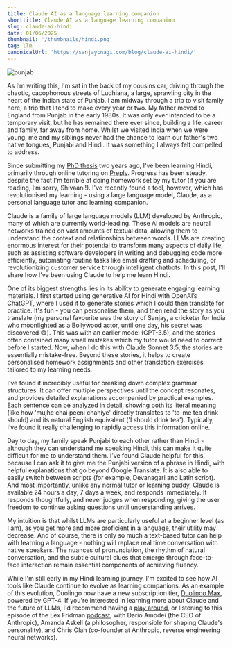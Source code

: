 ```yaml
---
title: Claude AI as a language learning companion
shorttitle: Claude AI as a language learning companion
slug: claude-ai-hindi
date: 01/06/2025
thumbnail: '/thumbnails/hindi.png'
tag: llm
canonicalUrl: 'https://sanjaycnagi.com/blog/claude-ai-hindi/'
---
```


![punjab](/blog/punjab.jpeg)

As I’m writing this, I'm sat in the back of my cousins car, driving through the chaotic, cacophonous streets of Ludhiana, a large, sprawling city in the heart of the Indian state of Punjab. I am midway through a trip to visit family here, a trip that I tend to make every year or two. My father moved to England from Punjab in the early 1980s. It was only ever intended to be a temporary visit, but he has remained there ever since, building a life, career and family, far away from home. Whilst we visited India when we were young, me and my siblings never had the chance to learn our father's two native tongues, Punjabi and Hindi. It was something I always felt compelled to address. 

Since submitting my [PhD thesis](https://archive.lstmed.ac.uk/23310/) two years ago, I've been learning Hindi, primarily through online tutoring on [Preply](https://preply.com/). Progress has been steady, despite the fact I'm terrible at doing homework set by my tutor (if you are reading, I’m sorry, Shivaani!). I've recently found a tool, however, which has revolutionised my learning - using a large language model, Claude, as a personal language tutor and learning companion. 

Claude is a family of large language models (LLM) developed by Anthropic, many of which are currently world-leading. These AI models are neural networks trained on vast amounts of textual data, allowing them to understand the context and relationships between words. LLMs are creating enormous interest for their potential to transform many aspects of daily life, such as assisting software developers in writing and debugging code more efficiently, automating routine tasks like email drafting and scheduling, or revolutionizing customer service through intelligent chatbots. In this post, I'll share how I've been using Claude to help me learn Hindi.

One of its biggest strengths lies in its ability to generate engaging learning materials. I first started using generative AI for Hindi with OpenAI’s ChatGPT, where I used it to generate stories which I could then translate for practice. It's fun - you can personalise them, and then read the story as you translate (my personal favourite was the story of Sanjay, a cricketer for India who moonlighted as a Bollywood actor, until one day, his secret was discovered 😅). This was with an earlier model (GPT-3.5), and the stories often contained many small mistakes which my tutor would need to correct before I started. Now, when I do this with Claude Sonnet 3.5, the stories are essentially mistake-free. Beyond these stories, it helps to create personalised homework assignments and other translation exercises tailored to my learning needs.

I've found it incredibly useful for breaking down complex grammar structures. It can offer multiple perspectives until the concept resonates, and provides detailed explanations accompanied by practical examples. Each sentence can be analyzed in detail, showing both its literal meaning (like how 'mujhe chai peeni chahiye' directly translates to 'to-me tea drink should) and its natural English equivalent ('I should drink tea'). Typically, I’ve found it really challenging to rapidly access this information online. 

Day to day, my family speak Punjabi to each other rather than Hindi - although they can understand me speaking Hindi, this can make it quite difficult for me to understand them. I’ve found Claude helpful for this, because I can ask it to give me the Punjabi version of a phrase in Hindi, with helpful explanations that go beyond Google Translate. It is also able to easily switch between scripts (for example, Devanagari and Latin script). And most importantly, unlike any normal tutor or learning buddy, Claude is available 24 hours a day, 7 days a week, and responds immediately. It responds thoughtfully, and never judges when responding, giving the user freedom to continue asking questions until understanding arrives. 

My intuition is that whilst LLMs are particularly useful at a beginner level (as I am), as you get more and more proficient in a language, their utility may decrease. And of course, there is only so much a text-based tutor can help with learning a language - nothing will replace real time conversation with native speakers. The nuances of pronunciation, the rhythm of natural conversation, and the subtle cultural clues that emerge through face-to-face interaction remain essential components of achieving fluency. 

While I'm still early in my Hindi learning journey, I'm excited to see how AI tools like Claude continue to evolve as learning companions. As an example of this evolution, Duolingo now have a new subscription tier, [Duolingo Max](https://blog.duolingo.com/duolingo-max/), powered by GPT-4. If you're interested in learning more about Claude and the future of LLMs, I'd recommend having a [play around](https://claude.ai/new), or listening to this episode of the Lex Fridman [podcast](https://open.spotify.com/episode/69V7CtdbB8blcxNPXvpnmk?si=AEsAvzaKQ3iZZp6qA0d8YA), with Dario Amodei (the CEO of Anthropic), Amanda Askell (a philosopher, responsible for shaping Claude's personality), and Chris Olah (co-founder at Anthropic, reverse engineering neural networks).
